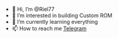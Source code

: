 - 👋 Hi, I’m @Riel77
- 👀 I’m interested in building Custom ROM
- 🌱 I’m currently learning everything
- 📫 How to reach me [Telegram](https://t.me/Riel77)

<!---
Riel77/Riel77 is a ✨ special ✨ repository because its `README.md` (this file) appears on your GitHub profile.
You can click the Preview link to take a look at your changes.
--->
